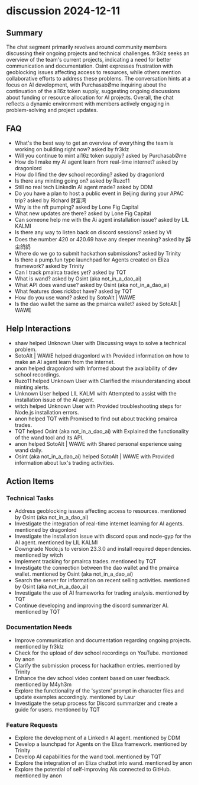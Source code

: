 # discussion 2024-12-11

## Summary
The chat segment primarily revolves around community members discussing their ongoing projects and technical challenges. fr3klz seeks an overview of the team's current projects, indicating a need for better communication and documentation. Osint expresses frustration with geoblocking issues affecting access to resources, while others mention collaborative efforts to address these problems. The conversation hints at a focus on AI development, with PurchasabØme inquiring about the continuation of the ai16z token supply, suggesting ongoing discussions about funding or resource allocation for AI projects. Overall, the chat reflects a dynamic environment with members actively engaging in problem-solving and project updates.

## FAQ
- What's the best way to get an overview of everything the team is working on building right now? asked by fr3klz
- Will you continue to mint ai16z token supply? asked by PurchasabØme
- How do I make my AI agent learn from real-time internet? asked by dragonlord
- How do I find the dev school recording? asked by dragonlord
- Is there any minting going on? asked by Ruzo11
- Still no real tech LinkedIn AI agent made? asked by DDM
- Do you have a plan to host a public event in Beijing during your APAC trip? asked by Richard 财富湾
- Why is the nft pumping? asked by Lone Fig Capital
- What new updates are there? asked by Lone Fig Capital
- Can someone help me with the Ai agent installation issue? asked by LIL KALMI
- Is there any way to listen back on discord sessions? asked by VI
- Does the number 420 or 420.69 have any deeper meaning? asked by 辞尘鸽鸽
- Where do we go to submit hackathon submissions? asked by Trinity
- Is there a pump.fun type launchpad for Agents created on Eliza framework? asked by Trinity
- Can I track pmairca trades yet? asked by TQT
- What is wand? asked by Osint (aka not_in_a_dao_ai)
- What API does wand use? asked by Osint (aka not_in_a_dao_ai)
- What features does rickbot have? asked by TQT
- How do you use wand? asked by SotoAlt | WAWE
- Is the dao wallet the same as the pmairca wallet? asked by SotoAlt | WAWE

## Help Interactions
- shaw helped Unknown User with Discussing ways to solve a technical problem.
- SotoAlt | WAWE helped dragonlord with Provided information on how to make an AI agent learn from the internet.
- anon helped dragonlord with Informed about the availability of dev school recordings.
- Ruzo11 helped Unknown User with Clarified the misunderstanding about minting alerts.
- Unknown User helped LIL KALMI with Attempted to assist with the installation issue of the AI agent.
- witch helped Unknown User with Provided troubleshooting steps for Node.js installation errors.
- anon helped TQT with Promised to find out about tracking pmairca trades.
- TQT helped Osint (aka not_in_a_dao_ai) with Explained the functionality of the wand tool and its API.
- anon helped SotoAlt | WAWE with Shared personal experience using wand daily.
- Osint (aka not_in_a_dao_ai) helped SotoAlt | WAWE with Provided information about lux's trading activities.

## Action Items

### Technical Tasks
- Address geoblocking issues affecting access to resources. mentioned by Osint (aka not_in_a_dao_ai)
- Investigate the integration of real-time internet learning for AI agents. mentioned by dragonlord
- Investigate the installation issue with discord opus and node-gyp for the AI agent. mentioned by LIL KALMI
- Downgrade Node.js to version 23.3.0 and install required dependencies. mentioned by witch
- Implement tracking for pmairca trades. mentioned by TQT
- Investigate the connection between the dao wallet and the pmairca wallet. mentioned by Osint (aka not_in_a_dao_ai)
- Search the server for information on recent selling activities. mentioned by Osint (aka not_in_a_dao_ai)
- Investigate the use of AI frameworks for trading analysis. mentioned by TQT
- Continue developing and improving the discord summarizer AI. mentioned by TQT

### Documentation Needs
- Improve communication and documentation regarding ongoing projects. mentioned by fr3klz
- Check for the upload of dev school recordings on YouTube. mentioned by anon
- Clarify the submission process for hackathon entries. mentioned by Trinity
- Enhance the dev school video content based on user feedback. mentioned by M4yh3m
- Explore the functionality of the 'system' prompt in character files and update examples accordingly. mentioned by Laur
- Investigate the setup process for Discord summarizer and create a guide for users. mentioned by TQT

### Feature Requests
- Explore the development of a LinkedIn AI agent. mentioned by DDM
- Develop a launchpad for Agents on the Eliza framework. mentioned by Trinity
- Develop AI capabilities for the wand tool. mentioned by TQT
- Explore the integration of an Eliza chatbot into wand. mentioned by anon
- Explore the potential of self-improving AIs connected to GitHub. mentioned by anon